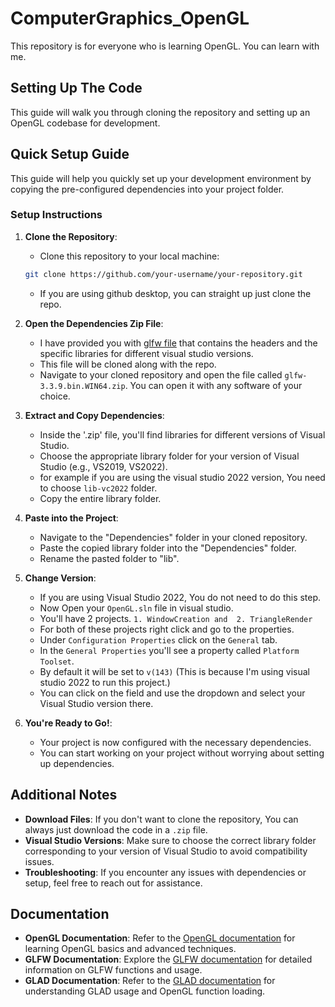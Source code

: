 # ComputerGraphics_OpenGL
This repository is for everyone who is learning OpenGL. You can learn with me.

## Setting Up The Code

This guide will walk you through cloning the repository and setting up an OpenGL codebase for development.

## Quick Setup Guide

This guide will help you quickly set up your development environment by copying the pre-configured dependencies into your project folder.

### Setup Instructions

1. **Clone the Repository**:
    - Clone this repository to your local machine:

    ```bash
    git clone https://github.com/your-username/your-repository.git
    ```

    - If you are using github desktop, you can straight up just clone the repo.

2. **Open the Dependencies Zip File**:
    - I have provided you with [glfw file](glfw-3.3.9.bin.WIN64.zip) that contains the headers and the specific libraries for different visual studio versions.
    - This file will be cloned along with the repo.
    - Navigate to your cloned repository and open the file called `glfw-3.3.9.bin.WIN64.zip`. You can open it with any software of your choice.

3. **Extract and Copy Dependencies**:
    - Inside the '.zip' file, you'll find libraries for different versions of Visual Studio.
    - Choose the appropriate library folder for your version of Visual Studio (e.g., VS2019, VS2022).
    - for example if you are using the visual studio 2022 version, You need to choose `lib-vc2022` folder.
    - Copy the entire library folder.
    
4. **Paste into the Project**:
    - Navigate to the "Dependencies" folder in your cloned repository.
    - Paste the copied library folder into the "Dependencies" folder.
    - Rename the pasted folder to "lib".

5. **Change Version**:
    - If you are using Visual Studio 2022, You do not need to do this step.
    - Now Open your `OpenGL.sln` file in visual studio.
    - You'll have 2 projects.
          `1. WindowCreation and 
          2. TriangleRender`
    - For both of these projects right click and go to the properties.
    - Under `Configuration Properties` click on the `General` tab.
    - In the `General Properties` you'll see a property called `Platform Toolset`.
    - By default it will be set to `v(143)` (This is because I'm using visual studio 2022 to run this project.)
    - You can click on the field and use the dropdown and select your Visual Studio version there.

7. **You're Ready to Go!**:
    - Your project is now configured with the necessary dependencies.
    - You can start working on your project without worrying about setting up dependencies.

## Additional Notes

- **Download Files**: If you don't want to clone the repository, You can always just download the code in a `.zip` file.
- **Visual Studio Versions**: Make sure to choose the correct library folder corresponding to your version of Visual Studio to avoid compatibility issues.
- **Troubleshooting**: If you encounter any issues with dependencies or setup, feel free to reach out for assistance.

## Documentation

- **OpenGL Documentation**: Refer to the [OpenGL documentation](https://www.opengl.org/documentation/) for learning OpenGL basics and advanced techniques.
- **GLFW Documentation**: Explore the [GLFW documentation](https://www.glfw.org/docs/latest/) for detailed information on GLFW functions and usage.
- **GLAD Documentation**: Refer to the [GLAD documentation](https://github.com/Dav1dde/glad) for understanding GLAD usage and OpenGL function loading.

